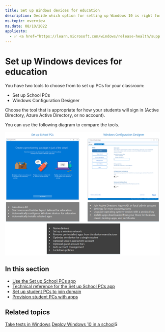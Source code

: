 ```yaml
---
title: Set up Windows devices for education
description: Decide which option for setting up Windows 10 is right for you.
ms.topic: overview
ms.date: 08/10/2022
appliesto:
  - ✅ <a href="https://learn.microsoft.com/windows/release-health/supported-versions-windows-client" target="_blank">Windows 10</a>
---
```


# Set up Windows devices for education

You have two tools to choose from to set up PCs for your classroom:

- Set up School PCs 
- Windows Configuration Designer

Choose the tool that is appropriate for how your students will sign in (Active Directory, Azure Active Directory, or no account).

You can use the following diagram to compare the tools.

![Which tool to use to set up Windows 10.](images/suspcs/suspc_wcd_featureslist.png)

## In this section

- [Use the Set up School PCs app](use-set-up-school-pcs-app.md)
- [Technical reference for the Set up School PCs app](set-up-school-pcs-technical.md)
- [Set up student PCs to join domain](set-up-students-pcs-to-join-domain.md)
- [Provision student PCs with apps](set-up-students-pcs-with-apps.md)

## Related topics

[Take tests in Windows](take-tests-in-windows.md)
[Deploy Windows 10 in a school](deploy-windows-10-in-a-school.md)S